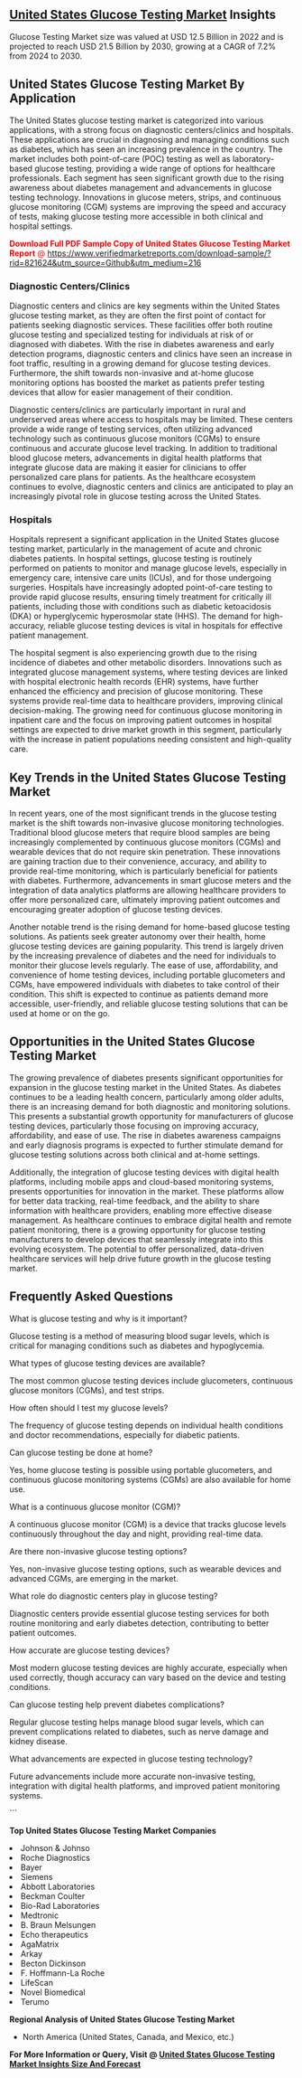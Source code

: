 <h2><a href="https://www.verifiedmarketreports.com/download-sample/?rid=821624&amp;utm_source=Github&amp;utm_medium=216" target="_blank">United States Glucose Testing Market</a> Insights</h2><p>Glucose Testing Market size was valued at USD 12.5 Billion in 2022 and is projected to reach USD 21.5 Billion by 2030, growing at a CAGR of 7.2% from 2024 to 2030.</p><p><h2>United States Glucose Testing Market By Application</h2><p>The United States glucose testing market is categorized into various applications, with a strong focus on diagnostic centers/clinics and hospitals. These applications are crucial in diagnosing and managing conditions such as diabetes, which has seen an increasing prevalence in the country. The market includes both point-of-care (POC) testing as well as laboratory-based glucose testing, providing a wide range of options for healthcare professionals. Each segment has seen significant growth due to the rising awareness about diabetes management and advancements in glucose testing technology. Innovations in glucose meters, strips, and continuous glucose monitoring (CGM) systems are improving the speed and accuracy of tests, making glucose testing more accessible in both clinical and hospital settings.<p><span class=""><span style="color: #ff0000;"><strong>Download Full PDF Sample Copy of United States Glucose Testing Market Report</strong> @ </span><a href="https://www.verifiedmarketreports.com/download-sample/?rid=821624&amp;utm_source=Github&amp;utm_medium=216" target="_blank">https://www.verifiedmarketreports.com/download-sample/?rid=821624&amp;utm_source=Github&amp;utm_medium=216</a></span></p><h3>Diagnostic Centers/Clinics</h3><p>Diagnostic centers and clinics are key segments within the United States glucose testing market, as they are often the first point of contact for patients seeking diagnostic services. These facilities offer both routine glucose testing and specialized testing for individuals at risk of or diagnosed with diabetes. With the rise in diabetes awareness and early detection programs, diagnostic centers and clinics have seen an increase in foot traffic, resulting in a growing demand for glucose testing devices. Furthermore, the shift towards non-invasive and at-home glucose monitoring options has boosted the market as patients prefer testing devices that allow for easier management of their condition.</p><p>Diagnostic centers/clinics are particularly important in rural and underserved areas where access to hospitals may be limited. These centers provide a wide range of testing services, often utilizing advanced technology such as continuous glucose monitors (CGMs) to ensure continuous and accurate glucose level tracking. In addition to traditional blood glucose meters, advancements in digital health platforms that integrate glucose data are making it easier for clinicians to offer personalized care plans for patients. As the healthcare ecosystem continues to evolve, diagnostic centers and clinics are anticipated to play an increasingly pivotal role in glucose testing across the United States.</p><h3>Hospitals</h3><p>Hospitals represent a significant application in the United States glucose testing market, particularly in the management of acute and chronic diabetes patients. In hospital settings, glucose testing is routinely performed on patients to monitor and manage glucose levels, especially in emergency care, intensive care units (ICUs), and for those undergoing surgeries. Hospitals have increasingly adopted point-of-care testing to provide rapid glucose results, ensuring timely treatment for critically ill patients, including those with conditions such as diabetic ketoacidosis (DKA) or hyperglycemic hyperosmolar state (HHS). The demand for high-accuracy, reliable glucose testing devices is vital in hospitals for effective patient management.</p><p>The hospital segment is also experiencing growth due to the rising incidence of diabetes and other metabolic disorders. Innovations such as integrated glucose management systems, where testing devices are linked with hospital electronic health records (EHR) systems, have further enhanced the efficiency and precision of glucose monitoring. These systems provide real-time data to healthcare providers, improving clinical decision-making. The growing need for continuous glucose monitoring in inpatient care and the focus on improving patient outcomes in hospital settings are expected to drive market growth in this segment, particularly with the increase in patient populations needing consistent and high-quality care.</p><h2>Key Trends in the United States Glucose Testing Market</h2><p>In recent years, one of the most significant trends in the glucose testing market is the shift towards non-invasive glucose monitoring technologies. Traditional blood glucose meters that require blood samples are being increasingly complemented by continuous glucose monitors (CGMs) and wearable devices that do not require skin penetration. These innovations are gaining traction due to their convenience, accuracy, and ability to provide real-time monitoring, which is particularly beneficial for patients with diabetes. Furthermore, advancements in smart glucose meters and the integration of data analytics platforms are allowing healthcare providers to offer more personalized care, ultimately improving patient outcomes and encouraging greater adoption of glucose testing devices.</p><p>Another notable trend is the rising demand for home-based glucose testing solutions. As patients seek greater autonomy over their health, home glucose testing devices are gaining popularity. This trend is largely driven by the increasing prevalence of diabetes and the need for individuals to monitor their glucose levels regularly. The ease of use, affordability, and convenience of home testing devices, including portable glucometers and CGMs, have empowered individuals with diabetes to take control of their condition. This shift is expected to continue as patients demand more accessible, user-friendly, and reliable glucose testing solutions that can be used at home or on the go.</p><h2>Opportunities in the United States Glucose Testing Market</h2><p>The growing prevalence of diabetes presents significant opportunities for expansion in the glucose testing market in the United States. As diabetes continues to be a leading health concern, particularly among older adults, there is an increasing demand for both diagnostic and monitoring solutions. This presents a substantial growth opportunity for manufacturers of glucose testing devices, particularly those focusing on improving accuracy, affordability, and ease of use. The rise in diabetes awareness campaigns and early diagnosis programs is expected to further stimulate demand for glucose testing solutions across both clinical and at-home settings.</p><p>Additionally, the integration of glucose testing devices with digital health platforms, including mobile apps and cloud-based monitoring systems, presents opportunities for innovation in the market. These platforms allow for better data tracking, real-time feedback, and the ability to share information with healthcare providers, enabling more effective disease management. As healthcare continues to embrace digital health and remote patient monitoring, there is a growing opportunity for glucose testing manufacturers to develop devices that seamlessly integrate into this evolving ecosystem. The potential to offer personalized, data-driven healthcare services will help drive future growth in the glucose testing market.</p><h2>Frequently Asked Questions</h2><p>What is glucose testing and why is it important?</p><p>Glucose testing is a method of measuring blood sugar levels, which is critical for managing conditions such as diabetes and hypoglycemia.</p><p>What types of glucose testing devices are available?</p><p>The most common glucose testing devices include glucometers, continuous glucose monitors (CGMs), and test strips.</p><p>How often should I test my glucose levels?</p><p>The frequency of glucose testing depends on individual health conditions and doctor recommendations, especially for diabetic patients.</p><p>Can glucose testing be done at home?</p><p>Yes, home glucose testing is possible using portable glucometers, and continuous glucose monitoring systems (CGMs) are also available for home use.</p><p>What is a continuous glucose monitor (CGM)?</p><p>A continuous glucose monitor (CGM) is a device that tracks glucose levels continuously throughout the day and night, providing real-time data.</p><p>Are there non-invasive glucose testing options?</p><p>Yes, non-invasive glucose testing options, such as wearable devices and advanced CGMs, are emerging in the market.</p><p>What role do diagnostic centers play in glucose testing?</p><p>Diagnostic centers provide essential glucose testing services for both routine monitoring and early diabetes detection, contributing to better patient outcomes.</p><p>How accurate are glucose testing devices?</p><p>Most modern glucose testing devices are highly accurate, especially when used correctly, though accuracy can vary based on the device and testing conditions.</p><p>Can glucose testing help prevent diabetes complications?</p><p>Regular glucose testing helps manage blood sugar levels, which can prevent complications related to diabetes, such as nerve damage and kidney disease.</p><p>What advancements are expected in glucose testing technology?</p><p>Future advancements include more accurate non-invasive testing, integration with digital health platforms, and improved patient monitoring systems.</p>```</p><p><strong>Top United States Glucose Testing Market Companies</strong></p><div data-test-id=""><p><li>Johnson & Johnso</li><li> Roche Diagnostics</li><li> Bayer</li><li> Siemens</li><li> Abbott Laboratories</li><li> Beckman Coulter</li><li> Bio-Rad Laboratories</li><li> Medtronic</li><li> B. Braun Melsungen</li><li> Echo therapeutics</li><li> AgaMatrix</li><li> Arkay</li><li> Becton Dickinson</li><li> F. Hoffmann-La Roche</li><li> LifeScan</li><li> Novel Biomedical</li><li> Terumo</li></p><div><strong>Regional Analysis of&nbsp;United States Glucose Testing Market</strong></div><ul><li dir="ltr"><p dir="ltr">North America&nbsp;(United States, Canada, and Mexico, etc.)</p></li></ul><p><strong>For More Information or Query, Visit @&nbsp;</strong><strong><a href="https://www.verifiedmarketreports.com/product/glucose-testing-market/?utm_source=Github&amp;utm_medium=216" target="_blank">United States Glucose Testing Market Insights Size And Forecast</a></strong></p></div>
